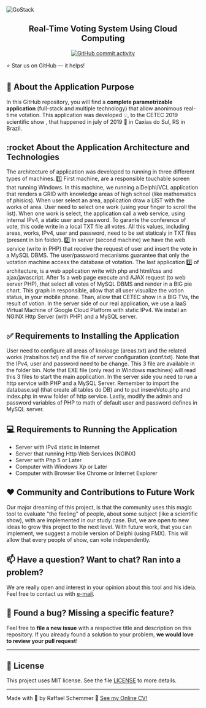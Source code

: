 <img alt="GoStack" src="https://s7.gifyu.com/images/banner1e0b6f65bf2500fd.gif" />

<div align="center">
  <h2>
    Real-Time Voting System Using Cloud Computing
  </h2>
  <a href="https://github.com/sulu/sulu/commits/master" target="_blank">
        <img src="https://img.shields.io/github/commit-activity/y/sulu/sulu.svg" alt="GitHub commit activity">
    </a>
  
</div>

:star: Star us on GitHub — it helps!

## 🧿 About the Application Purpose

In this GitHub repository, you will find a **complete parametrizable application** (full-stack and multiple technology) that allow anonimous real-time votation. This application was developed :bulb:, to the CETEC 2019 scientific show , that happened in july of 2019 📅 in Caxias do Sul, RS in Brazil. 

## :rocket About the Application Architecture and Technologies

The architecture of application was developed to running in three different types of machines. :one: First machine, are a responsible touchable screen that running Windows. In this machine, we running a Delphi/VCL application that renders a GRID with knowledge areas of high school (like mathematics of phisics). When user select an area, application draw a LIST with the works of area. User need to select one work (using your finger to scroll the list). When one work is select, the application call a web service, using internal IPv4, a static user and password. To garante the conference of vote, this code write in a local TXT file all votes. All this values, including areas, works, IPv4, user and password, need to be set staticaly in TXT files (present in bin folder). :two: In server (second machine) we have the web service (write in PHP) that receive the request of user and insert the vote in a MySQL DBMS. The user/password mecanisms guarantee that only the votation machine access the database of votation. The last application :three:	of architecture, is a web application write with php and html/css and ajax/javascript. After 1s a web page execute and AJAX request (to web server PHP), that select all votes of MySQL DBMS and render in a BIG pie chart. This graph in responsible, allow that all user visualize the votion status, in your mobile phone. Than, allow that CETEC show in a BIG TVs, the result of votion. In the server side of our real application, we use a IaaS Virtual Machine of Google Cloud Platform with static IPv4. We install an NGINX Http Server (with PHP) and a MySQL server.

## ✅ Requirements to Installing the Application

User need to configure all areas of knoloage (areas.txt) and the related works (trabalhos.txt) and the file of server configuration (conf.txt). Note that the IPv4, user and password need to be change. This 3 file are available in the folder bin. Note that EXE file (only read in Windows machines) will read this 3 files to start the main application. In the server side you need to run a http service with PHP and a MySQL Server. Remember to import the database.sql (that create all tables do DB) and to put insereVoto.php and index.php in www folder of http service. Lastly, modify the admin and password variables of PHP to math of default user and password defines in MySQL server.

## 💻 Requirements to Running the Application

- Server with IPv4 static in Internet
- Server that running Http Web Services (NGINX)
- Server with Php 5 or Later
- Computer with Windows Xp or Later
- Computer with Browser like Chrome or Internet Explorer

## ❤️ Community and Contributions to Future Work

Our major dreaming of this project, is that the community uses this magic tool to evaluate "the feeling" of people, about some subject (like a scientific show), with are implemented in our study case. But, we are open to new ideas to grow this project to the next level. With future work, that you can implement, we suggest a mobile version of Delphi (using FMX). This will allow that every people of show, can vote independently.

## 📫 Have a question? Want to chat? Ran into a problem?

We are really open and interest in your opinion about this tool and his ideia. Feel free to contact us with [e-mail](raffael.schemmer@gmail.com).

## 🤝 Found a bug? Missing a specific feature?

Feel free to **file a new issue** with a respective title and description on this repository. If you already found a solution to your problem, **we would love to review your pull request**!

---

## 📘 License

This project uses MIT license. See the file [LICENSE](LICENSE) to more details.

---

Made with 💜 by Raffael Schemmer :wave: [See my Online CV!](https://www.raffael.dev)
